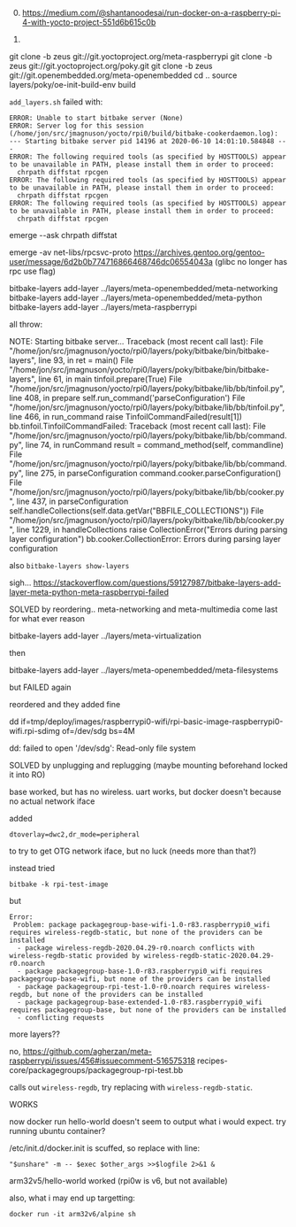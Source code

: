 0. https://medium.com/@shantanoodesai/run-docker-on-a-raspberry-pi-4-with-yocto-project-551d6b615c0b

1.
git clone -b zeus git://git.yoctoproject.org/meta-raspberrypi
git clone -b zeus git://git.yoctoproject.org/poky.git
git clone -b zeus git://git.openembedded.org/meta-openembedded
cd ..
source layers/poky/oe-init-build-env build

`add_layers.sh` failed with:

```
ERROR: Unable to start bitbake server (None)
ERROR: Server log for this session (/home/jon/src/jmagnuson/yocto/rpi0/build/bitbake-cookerdaemon.log):
--- Starting bitbake server pid 14196 at 2020-06-10 14:01:10.584848 ---
ERROR: The following required tools (as specified by HOSTTOOLS) appear to be unavailable in PATH, please install them in order to proceed:
  chrpath diffstat rpcgen
ERROR: The following required tools (as specified by HOSTTOOLS) appear to be unavailable in PATH, please install them in order to proceed:
  chrpath diffstat rpcgen
ERROR: The following required tools (as specified by HOSTTOOLS) appear to be unavailable in PATH, please install them in order to proceed:
  chrpath diffstat rpcgen
```


emerge --ask chrpath diffstat

emerge -av net-libs/rpcsvc-proto
https://archives.gentoo.org/gentoo-user/message/6d2b0b774716866468746dc06554043a
(glibc no longer has rpc use flag)


bitbake-layers add-layer ../layers/meta-openembedded/meta-networking
bitbake-layers add-layer ../layers/meta-openembedded/meta-python
bitbake-layers add-layer ../layers/meta-raspberrypi

all throw:

NOTE: Starting bitbake server...
Traceback (most recent call last):
  File "/home/jon/src/jmagnuson/yocto/rpi0/layers/poky/bitbake/bin/bitbake-layers", line 93, in <module>
    ret = main()
  File "/home/jon/src/jmagnuson/yocto/rpi0/layers/poky/bitbake/bin/bitbake-layers", line 61, in main
    tinfoil.prepare(True)
  File "/home/jon/src/jmagnuson/yocto/rpi0/layers/poky/bitbake/lib/bb/tinfoil.py", line 408, in prepare
    self.run_command('parseConfiguration')
  File "/home/jon/src/jmagnuson/yocto/rpi0/layers/poky/bitbake/lib/bb/tinfoil.py", line 466, in run_command
    raise TinfoilCommandFailed(result[1])
bb.tinfoil.TinfoilCommandFailed: Traceback (most recent call last):
  File "/home/jon/src/jmagnuson/yocto/rpi0/layers/poky/bitbake/lib/bb/command.py", line 74, in runCommand
    result = command_method(self, commandline)
  File "/home/jon/src/jmagnuson/yocto/rpi0/layers/poky/bitbake/lib/bb/command.py", line 275, in parseConfiguration
    command.cooker.parseConfiguration()
  File "/home/jon/src/jmagnuson/yocto/rpi0/layers/poky/bitbake/lib/bb/cooker.py", line 437, in parseConfiguration
    self.handleCollections(self.data.getVar("BBFILE_COLLECTIONS"))
  File "/home/jon/src/jmagnuson/yocto/rpi0/layers/poky/bitbake/lib/bb/cooker.py", line 1229, in handleCollections
    raise CollectionError("Errors during parsing layer configuration")
bb.cooker.CollectionError: Errors during parsing layer configuration


also `bitbake-layers show-layers`


sigh...
https://stackoverflow.com/questions/59127987/bitbake-layers-add-layer-meta-python-meta-raspberrypi-failed


SOLVED by reordering.. meta-networking and meta-multimedia come last for what ever reason



bitbake-layers add-layer ../layers/meta-virtualization

then

bitbake-layers add-layer ../layers/meta-openembedded/meta-filesystems


but FAILED again

reordered and they added fine

dd if=tmp/deploy/images/raspberrypi0-wifi/rpi-basic-image-raspberrypi0-wifi.rpi-sdimg of=/dev/sdg bs=4M

dd: failed to open '/dev/sdg': Read-only file system

SOLVED by unplugging and replugging (maybe mounting beforehand locked it into RO)

base worked, but has no wireless. uart works, but docker doesn't because no actual network iface

added
```
dtoverlay=dwc2,dr_mode=peripheral
```
to try to get OTG network iface, but no luck (needs more than that?)

instead tried
```
bitbake -k rpi-test-image
```
but

```
Error:
 Problem: package packagegroup-base-wifi-1.0-r83.raspberrypi0_wifi requires wireless-regdb-static, but none of the providers can be installed
  - package wireless-regdb-2020.04.29-r0.noarch conflicts with wireless-regdb-static provided by wireless-regdb-static-2020.04.29-r0.noarch
  - package packagegroup-base-1.0-r83.raspberrypi0_wifi requires packagegroup-base-wifi, but none of the providers can be installed
  - package packagegroup-rpi-test-1.0-r0.noarch requires wireless-regdb, but none of the providers can be installed
  - package packagegroup-base-extended-1.0-r83.raspberrypi0_wifi requires packagegroup-base, but none of the providers can be installed
  - conflicting requests
```

more layers??

no,
https://github.com/agherzan/meta-raspberrypi/issues/456#issuecomment-516575318
recipes-core/packagegroups/packagegroup-rpi-test.bb

calls out `wireless-regdb`, try replacing with `wireless-regdb-static`.

WORKS

now docker run hello-world doesn't seem to output what i would expect. try running ubuntu container?

/etc/init.d/docker.init is scuffed, so replace with line:
```
"$unshare" -m -- $exec $other_args >>$logfile 2>&1 &
```

arm32v5/hello-world worked (rpi0w is v6, but not available)

also, what i may end up targetting:
```
docker run -it arm32v6/alpine sh
```

